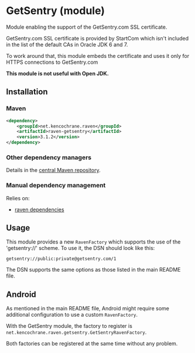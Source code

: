 # GetSentry (module)
Module enabling the support of the GetSentry.com SSL certificate.

GetSentry.com SSL certificate is provided by StartCom which isn't included in the list of the default CAs in
Oracle JDK 6 and 7.

To work around that, this module embeds the certificate and uses it only for HTTPS connections to GetSentry.com

__This module is not useful with Open JDK.__

## Installation

### Maven
```xml
<dependency>
    <groupId>net.kencochrane.raven</groupId>
    <artifactId>raven-getsentry</artifactId>
    <version>3.1.2</version>
</dependency>
```

### Other dependency managers
Details in the [central Maven repository](https://search.maven.org/#artifactdetails%7Cnet.kencochrane.raven%7Craven%7C3.1.2%7Cjar).

### Manual dependency management
Relies on:

 - [raven dependencies](../raven)

## Usage

This module provides a new `RavenFactory` which supports the use of the 'getsentry://' scheme.
To use it, the DSN should look like this:

    getsentry://public:private@getsentry.com/1

The DSN supports the same options as those listed in the main README file.

## Android

As mentioned in the main README file, Android might require some additional configuration to use a custom `RavenFactory`.

With the GetSentry module, the factory to register is `net.kencochrane.raven.getsentry.GetSentryRavenFactory`.

Both factories can be registered at the same time without any problem.
